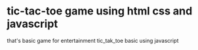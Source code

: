 # tic-tac-toe game using html css and javascript 
that's basic game for entertainment
tic_tak_toe basic using javascript
